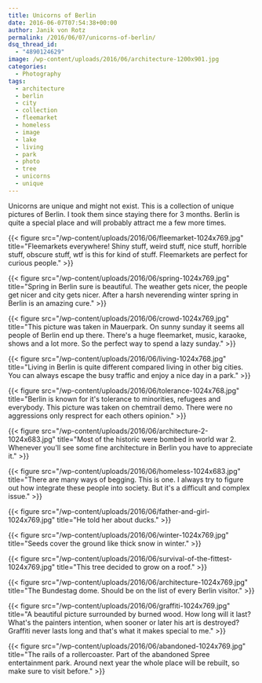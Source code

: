 ```yaml
---
title: Unicorns of Berlin
date: 2016-06-07T07:54:38+00:00
author: Janik von Rotz
permalink: /2016/06/07/unicorns-of-berlin/
dsq_thread_id:
  - "4890124629"
image: /wp-content/uploads/2016/06/architecture-1200x901.jpg
categories:
  - Photography
tags:
  - architecture
  - berlin
  - city
  - collection
  - fleemarket
  - homeless
  - image
  - lake
  - living
  - park
  - photo
  - tree
  - unicorns
  - unique
---
```

Unicorns are unique and might not exist. This is a collection of unique pictures of Berlin. I took them since staying there for 3 months. Berlin is quite a special place and will probably attract me a few more times.
<!--more-->

{{< figure src="/wp-content/uploads/2016/06/fleemarket-1024x769.jpg" title="Fleemarkets everywhere! Shiny stuff, weird stuff, nice stuff, horrible stuff, obscure stuff, wtf is this for kind of stuff. Fleemarkets are perfect for curious people." >}}

{{< figure src="/wp-content/uploads/2016/06/spring-1024x769.jpg" title="Spring in Berlin sure is beautiful. The weather gets nicer, the people get nicer and city gets nicer. After a harsh neverending winter spring in Berlin is an amazing cure." >}}

{{< figure src="/wp-content/uploads/2016/06/crowd-1024x769.jpg" title="This picture was taken  in Mauerpark. On sunny sunday it seems all people of Berlin end up there. There's a huge fleemarket, music, karaoke, shows and a lot more. So the perfect way to spend a lazy sunday." >}}

{{< figure src="/wp-content/uploads/2016/06/living-1024x768.jpg" title="Living in Berlin is quite different compared living in other big cities. You can always escape the busy traffic and enjoy a nice day in a park." >}}

{{< figure src="/wp-content/uploads/2016/06/tolerance-1024x768.jpg" title="Berlin is known for it's tolerance to minorities, refugees and everybody. This picture was taken on chemtrail demo. There were no aggressions only resprect for each others opinion." >}}

{{< figure src="/wp-content/uploads/2016/06/architecture-2-1024x683.jpg" title="Most of the historic were bombed in world war 2. Whenever you'll see some fine architecture in Berlin you have to appreciate it." >}}

{{< figure src="/wp-content/uploads/2016/06/homeless-1024x683.jpg" title="There are many ways of begging. This is one. I always try to figure out how integrate these people into society. But it's a difficult and complex issue." >}}

{{< figure src="/wp-content/uploads/2016/06/father-and-girl-1024x769.jpg" title="He told her about ducks." >}}

{{< figure src="/wp-content/uploads/2016/06/winter-1024x769.jpg" title="Seeds cover the ground like thick snow in winter." >}}

{{< figure src="/wp-content/uploads/2016/06/survival-of-the-fittest-1024x769.jpg" title="This tree decided to grow on a roof." >}}

{{< figure src="/wp-content/uploads/2016/06/architecture-1024x769.jpg" title="The Bundestag dome.  Should be on the list of every Berlin visitor." >}}

{{< figure src="/wp-content/uploads/2016/06/graffiti-1024x769.jpg" title="A beautiful picture surrounded by burned wood. How long will it last? What's the painters intention, when sooner or later his art is destroyed? Graffiti never lasts long and that's what it makes special to me." >}}

{{< figure src="/wp-content/uploads/2016/06/abandoned-1024x769.jpg" title="The rails of a rollercoaster. Part of the abandoned Spree entertainment park. Around next year the whole place will be rebuilt, so make sure to visit before." >}}